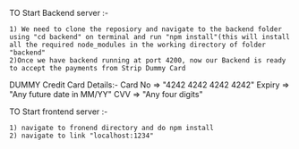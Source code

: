 TO Start Backend server :-

    1) We need to clone the reposiory and navigate to the backend folder using "cd backend" on terminal and run "npm install"(this will install all the required node_modules in the working directory of folder "backend"
    2)Once we have backend running at port 4200, now our Backend is ready to accept the payments from Strip Dummy Card 

DUMMY Credit Card Details:-
    Card No => "4242 4242 4242 4242"
    Expiry => "Any future date in MM/YY"
    CVV   =>  "Any four digits"


TO Start frontend server :-

    1) navigate to fronend directory and do npm install
    2) navigate to link "localhost:1234"

